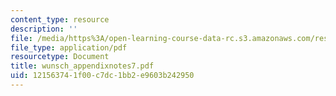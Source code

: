 ```yaml
---
content_type: resource
description: ''
file: /media/https%3A/open-learning-course-data-rc.s3.amazonaws.com/res-12-000-evolution-of-physical-oceanography-spring-2007/121563741f00c7dc1bb2e9603b242950_wunsch_appendixnotes7.pdf
file_type: application/pdf
resourcetype: Document
title: wunsch_appendixnotes7.pdf
uid: 12156374-1f00-c7dc-1bb2-e9603b242950
---
```

